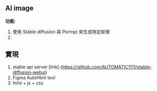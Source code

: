 ## AI image
**功能:**
1. 使用 Stable diffusion 與 Pormpt 來生成特定紋理
2. 

## 實現
1. stable api server [link].(https://github.com/AUTOMATIC1111/stable-diffusion-webui)
2. Figma AutoHtml tool
3. html + js + css